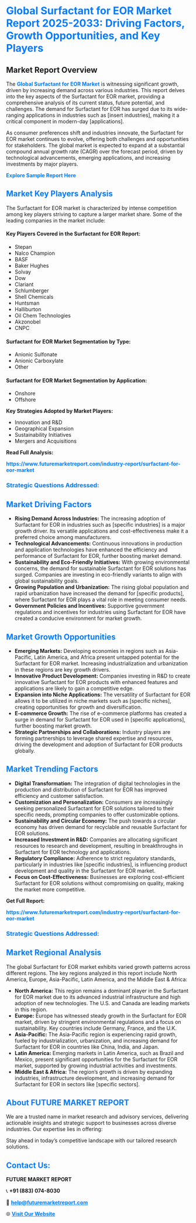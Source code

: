 <h1 style="color: #007BFF;">Global Surfactant for EOR Market Report 2025-2033: Driving Factors, Growth Opportunities, and Key Players</h1>

<section id="overview">
<h2>Market Report Overview</h2>
<p>The <a href="https://www.futuremarketreport.com/industry-report/surfactant-for-eor-market" style="color: #007BFF; text-decoration: none;"><strong>Global Surfactant for EOR Market</strong></a> is witnessing significant growth, driven by increasing demand across various industries. This report delves into the key aspects of the Surfactant for EOR market, providing a comprehensive analysis of its current status, future potential, and challenges. The demand for Surfactant for EOR has surged due to its wide-ranging applications in industries such as [insert industries], making it a critical component in modern-day [applications].</p>
<p>As consumer preferences shift and industries innovate, the Surfactant for EOR market continues to evolve, offering both challenges and opportunities for stakeholders. The global market is expected to expand at a substantial compound annual growth rate (CAGR) over the forecast period, driven by technological advancements, emerging applications, and increasing investments by major players.</p>
</section>

<section id="overview">
<p><a href="https://www.futuremarketreport.com/request-sample/reportId=30174" style="color: #007BFF; text-decoration: none;"><strong>Explore Sample Report Here</strong></a></p>
</section>

<section id="key-players">
<h2 style="color: #007BFF;">Market Key Players Analysis</h2>
<p>The Surfactant for EOR market is characterized by intense competition among key players striving to capture a larger market share. Some of the leading companies in the market include:</p>
<h4>Key Players Covered in the Surfactant for EOR Report:</h4>
<ul><li>Stepan</li><li>Nalco Champion</li><li>BASF</li><li>Baker Hughes</li><li>Solvay</li><li>Dow</li><li>Clariant</li><li>Schlumberger</li><li>Shell Chemicals</li><li>Huntsman</li><li>Halliburton</li><li>Oil Chem Technologies</li><li>Akzonobel</li><li>CNPC</li></ul>
<h4>Surfactant for EOR Market Segmentation by Type:</h4>
<ul><li>Anionic Sulfonate</li><li>Anionic Carboxylate</li><li>Other</li></ul>

<h4>Surfactant for EOR Market Segmentation by Application:</h4>
<ul><li>Onshore</li><li>Offshore</li></ul>
<p><strong>Key Strategies Adopted by Market Players:</strong></p>
<ul>
<li>Innovation and R&D</li>
<li>Geographical Expansion</li>
<li>Sustainability Initiatives</li>
<li>Mergers and Acquisitions</li>
</ul>
</section>

<section>
<p><strong>Read Full Analysis: </strong></p><a href="https://www.futuremarketreport.com/industry-report/surfactant-for-eor-market" style="color: #007BFF; text-decoration: none;"><strong>https://www.futuremarketreport.com/industry-report/surfactant-for-eor-market</strong></a>
<h3 style="color: #007BFF;">Strategic Questions Addressed:</h3>
</section>

<section id="driving-factors">
<h2 style="color: #007BFF;">Market Driving Factors</h2>
<ul>
<li><strong>Rising Demand Across Industries:</strong> The increasing adoption of Surfactant for EOR in industries such as [specific industries] is a major growth driver. Its versatile applications and cost-effectiveness make it a preferred choice among manufacturers.</li>
<li><strong>Technological Advancements:</strong> Continuous innovations in production and application technologies have enhanced the efficiency and performance of Surfactant for EOR, further boosting market demand.</li>
<li><strong>Sustainability and Eco-Friendly Initiatives:</strong> With growing environmental concerns, the demand for sustainable Surfactant for EOR solutions has surged. Companies are investing in eco-friendly variants to align with global sustainability goals.</li>
<li><strong>Growing Population and Urbanization:</strong> The rising global population and rapid urbanization have increased the demand for [specific products], where Surfactant for EOR plays a vital role in meeting consumer needs.</li>
<li><strong>Government Policies and Incentives:</strong> Supportive government regulations and incentives for industries using Surfactant for EOR have created a conducive environment for market growth.</li>
</ul>
</section>

<section id="growth-opportunities">
<h2 style="color: #007BFF;">Market Growth Opportunities</h2>
<ul>
<li><strong>Emerging Markets:</strong> Developing economies in regions such as Asia-Pacific, Latin America, and Africa present untapped potential for the Surfactant for EOR market. Increasing industrialization and urbanization in these regions are key growth drivers.</li>
<li><strong>Innovative Product Development:</strong> Companies investing in R&D to create innovative Surfactant for EOR products with enhanced features and applications are likely to gain a competitive edge.</li>
<li><strong>Expansion into Niche Applications:</strong> The versatility of Surfactant for EOR allows it to be utilized in niche markets such as [specific niches], creating opportunities for growth and diversification.</li>
<li><strong>E-commerce Growth:</strong> The rise of e-commerce platforms has created a surge in demand for Surfactant for EOR used in [specific applications], further boosting market growth.</li>
<li><strong>Strategic Partnerships and Collaborations:</strong> Industry players are forming partnerships to leverage shared expertise and resources, driving the development and adoption of Surfactant for EOR products globally.</li>
</ul>
</section>

<section id="trending-factors">
<h2 style="color: #007BFF;">Market Trending Factors</h2>
<ul>
<li><strong>Digital Transformation:</strong> The integration of digital technologies in the production and distribution of Surfactant for EOR has improved efficiency and customer satisfaction.</li>
<li><strong>Customization and Personalization:</strong> Consumers are increasingly seeking personalized Surfactant for EOR solutions tailored to their specific needs, prompting companies to offer customizable options.</li>
<li><strong>Sustainability and Circular Economy:</strong> The push towards a circular economy has driven demand for recyclable and reusable Surfactant for EOR solutions.</li>
<li><strong>Increased Investment in R&D:</strong> Companies are allocating significant resources to research and development, resulting in breakthroughs in Surfactant for EOR technology and applications.</li>
<li><strong>Regulatory Compliance:</strong> Adherence to strict regulatory standards, particularly in industries like [specific industries], is influencing product development and quality in the Surfactant for EOR market.</li>
<li><strong>Focus on Cost-Effectiveness:</strong> Businesses are exploring cost-efficient Surfactant for EOR solutions without compromising on quality, making the market more competitive.</li>
</ul>
</section>

<section>
<p><strong>Get Full Report: </strong></p><a href="https://www.futuremarketreport.com/industry-report/surfactant-for-eor-market" style="color: #007BFF; text-decoration: none;"><strong>https://www.futuremarketreport.com/industry-report/surfactant-for-eor-market</strong></a>
<h3 style="color: #007BFF;">Strategic Questions Addressed:</h3>
</section>


<section id="regional-analysis">
<h2 style="color: #007BFF;">Market Regional Analysis</h2>
<p>The global Surfactant for EOR market exhibits varied growth patterns across different regions. The key regions analyzed in this report include North America, Europe, Asia-Pacific, Latin America, and the Middle East & Africa:</p>
<ul>
<li><strong>North America:</strong> This region remains a dominant player in the Surfactant for EOR market due to its advanced industrial infrastructure and high adoption of new technologies. The U.S. and Canada are leading markets in this region.</li>
<li><strong>Europe:</strong> Europe has witnessed steady growth in the Surfactant for EOR market, driven by stringent environmental regulations and a focus on sustainability. Key countries include Germany, France, and the U.K.</li>
<li><strong>Asia-Pacific:</strong> The Asia-Pacific region is experiencing rapid growth, fueled by industrialization, urbanization, and increasing demand for Surfactant for EOR in countries like China, India, and Japan.</li>
<li><strong>Latin America:</strong> Emerging markets in Latin America, such as Brazil and Mexico, present significant opportunities for the Surfactant for EOR market, supported by growing industrial activities and investments.</li>
<li><strong>Middle East & Africa:</strong> The region’s growth is driven by expanding industries, infrastructure development, and increasing demand for Surfactant for EOR in sectors like [specific sectors].</li>
</ul>
</section>

<footer>
<h2 style="color: #007BFF;">About FUTURE MARKET REPORT</h2>
<p>We are a trusted name in market research and advisory services, delivering actionable insights and strategic support to businesses across diverse industries. Our expertise lies in offering:</p>

<p>Stay ahead in today’s competitive landscape with our tailored research solutions.</p>

<h2 style="color: #007BFF;">Contact Us:</h2>
<p><strong>FUTURE MARKET REPORT</strong></p>
<p>📞 <strong>+91 (883) 074-8030</strong></p>
<p>📧 <strong><a href="mailto:help@futuremarketreport.com" style="color: #007BFF;">help@futuremarketreport.com</a></strong></p>
<p>🌐 <strong><a href="https://www.futuremarketreport.com/" style="color: #007BFF;">Visit Our Website</a></strong></p>
</footer>